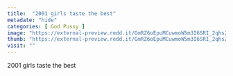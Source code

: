 ```yaml
---
title:  "2001 girls taste the best"
metadate: "hide"
categories: [ God Pussy ]
image: "https://external-preview.redd.it/GmRZ6oEpuMCuwmoW5m3I6SRI_2qhsZHVE-4-h7oej7Q.jpg?auto=webp&s=e172cd2dae1c6af0e39e19b26491b5b54341568a"
thumb: "https://external-preview.redd.it/GmRZ6oEpuMCuwmoW5m3I6SRI_2qhsZHVE-4-h7oej7Q.jpg?width=1080&crop=smart&auto=webp&s=4ebe869c48f2dca8a909c5207527f57d69ab226b"
visit: ""
---
```

2001 girls taste the best
